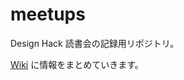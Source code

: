 meetups
=======

Design Hack 読書会の記録用リポジトリ。

[Wiki](https://github.com/reading-design-hack/meetups/wiki) に情報をまとめていきます。
